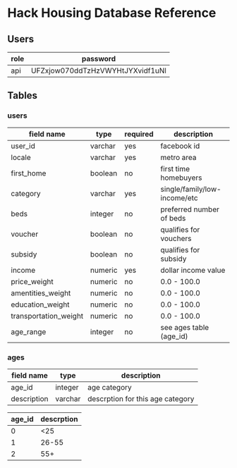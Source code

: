 Hack Housing Database Reference
==
## Users

| role | password |
| ---- | -------- |
| api  | UFZxjow070ddTzHzVWYHtJYXvidf1uNl |

## Tables

### users

| field name | type | required | description |
| ---------- | ---- | -------- | ----------- |
| user_id | varchar | yes | facebook id |
| locale | varchar | yes | metro area |
| first_home | boolean | no | first time homebuyers |
| category | varchar | yes | single/family/low-income/etc |
| beds | integer | no | preferred number of beds | 
| voucher | boolean | no | qualifies for vouchers |
| subsidy | boolean | no |  qualifies for subsidy |
| income | numeric | yes | dollar income value | 
| price_weight | numeric | no | 0.0 - 100.0 |
| amentities_weight | numeric | no | 0.0 - 100.0 |
| education_weight | numeric | no | 0.0 - 100.0 |
| transportation_weight | numeric | no | 0.0 - 100.0 |
| age_range | integer | no | see ages table (age_id) |

### ages 

| field name | type | description |
| ---------- | ---- | ----------- |
| age_id | integer | age category |
| description | varchar | descrption for this age category |

| age_id | descrption |
| ------ | ---------- |
|   0    | <25 |
|   1    | 26-55 |
|   2    | 55+ |


